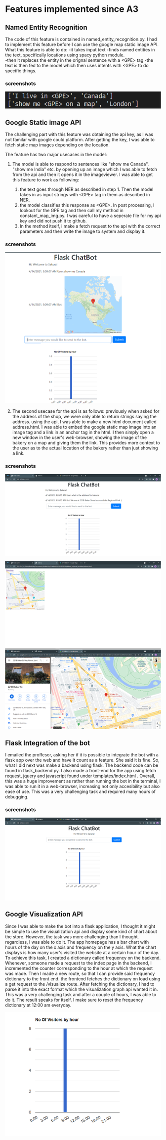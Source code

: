 # Features implemented since A3

## Named Entity Recognition

The code of this feature is contained in named_entity_recognition.py. I had to implement this feature before I can use the google map static image API.
What this feature is able to do:
-it takes input text
-finds named entities in the text, specifically locations using spacy python module.  
-then it replaces the entity in the orignal sentence with a \<GPE\> tag
-the text is then fed to the model which then uses intents with \<GPE\> to do specific things.

### screenshots

![ner-example](./image/ner.png)

## Google Static image API

The challenging part with this feature was obtaining the api key, as I was not familar with google could platform. After getting the key, I was able to fetch static map images depending on the location.

The feature has two major usecases in the model:

1. The model is able to respond to sentences like "show me Canada", "show me India" etc. by opening up an image which I was able to fetch from the api and then it opens it in the imageviewer. I was able to get this feature to work as following:

   1. the text goes through NER as described in step 1. Then the model takes in as input strings with \<GPE\> tag in them as described in NER.
   2. the model classifies this response as \<GPE\>. In post processing, I lookout for the GPE tag and then call my method in constant_map_img.py. I was careful to have a seperate file for my api key and did not push it to github.
   3. In the method itself, i make a fetch request to the api with the correct parameters and then write the image to system and display it.

### screenshots

![ner-example](./image/show_me_ner.png)


2. The second usecase for the api is as follows:
   previously when asked for the address of the shop, we were only able to return strings saying the address. using the api, I was able to make a new html document called address.html. I was able to embed the google static map image into an image tag and a link in an anchor tag in the html. I then simply open a new window in the user's web-browser, showing the image of the bakery on a map and giving them the link. This provides more context to the user as to the actual location of the bakery rather than just showing a link.

### screenshots

![ner-example](./image/address_1.png)

![ner-example](./image/address_2.png)
![ner-example](./image/address_3.png)

## Flask Integration of the bot

I emailed the proffesor, asking her if it is possible to integrate the bot with a flask app over the web and have it count as a feature. She said it is fine. So, what I did next was make a backend using flask. The backend code can be found in flask_backend.py. I also made a front-end for the app using fetch request, jquery and javascript found under templates/index.html . Overall, this was a huge improvement as rather than running the bot in the terminal, I was able to run it in a web-browser, increasing not only accesibility but also ease of use. This was a very challenging task and required many hours of debugging.

### screenshots

![ner-example](./image/flask.png)

## Google Visualization API

Since I was able to make the bot into a flask application, I thought it might be simple to use the visualization api and display some kind of chart about the store. However, the task was more challenging than I thought. regardless, I was able to do it. The app homepage has a bar chart with hours of the day on the x axis and frequency on the y axis. What the chart displays is how many user's visited the website at a certain hour of the day. To achieve this task, I created a dictionary called frequency on the backend. Whenever, someone made a request to the index page in the backend, I incremented the counter corresponding to the hour at which the request was made. Then I made a new route, so that I can provide said frequency dictionary to the front end. the frontend fetches the dictionary on load using a get request to the /visualize route. After fetching the dictionary, I had to parse it into the exact format which the visualization graph api wanted it in. This was a very challenging task and after a couple of hours, I was able to do it. The result speaks for itself. I make sure to reset the frequency dictionary at 12:00 am everyday.

![ner-example](./image/vis.png)
